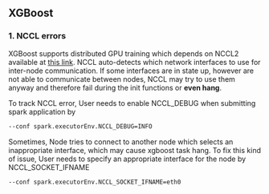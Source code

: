 ## XGBoost

### 1. NCCL errors

XGBoost supports distributed GPU training which depends on NCCL2 available at [this link](https://developer.nvidia.com/nccl). NCCL auto-detects which network interfaces to use for inter-node communication. If some interfaces are in state up, however are not able to communicate between nodes, NCCL may try to use them anyway and therefore fail during the init functions or **even hang**.

To track NCCL error, User needs to enable NCCL_DEBUG when submitting spark application by 

``` xml
--conf spark.executorEnv.NCCL_DEBUG=INFO
```

Sometimes, Node tries to connect to another node which selects an inappropriate interface, which may cause xgboost task hang. To fix this kind of issue, User needs to specify an appropriate interface for the node by NCCL_SOCKET_IFNAME

``` xml
--conf spark.executorEnv.NCCL_SOCKET_IFNAME=eth0
```
